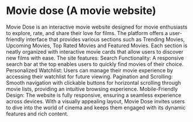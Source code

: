# Movie dose (A movie website) 
 Movie Dose is an interactive movie website designed for movie enthusiasts to explore, rate, and share their love for films. The platform offers a user-friendly interface that provides various sections such as Trending Movies, Upcoming Movies, Top Rated Movies and Featured Movies. Each section is neatly organized with interactive movie cards that allow users to discover new films with ease.  The site features:  Search Functionality: A responsive search bar at the top enables users to quickly find movies of their choice.  Personalized Watchlist: Users can manage their movie experience by accessing their watchlist for future viewing.   Pagination and Scrolling: Smooth navigation with clickable buttons for horizontal scrolling through movie lists, providing an intuitive browsing experience.   Mobile-Friendly Design: The website is fully responsive, ensuring a seamless experience across devices.    With a visually appealing layout, Movie Dose invites users to dive into the world of cinema and keeps them engaged with its dynamic features and rich content.
